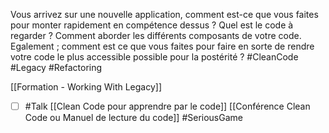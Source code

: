 Vous arrivez sur une nouvelle application, comment est-ce que vous faites pour monter rapidement en compétence dessus ? Quel est le code à regarder ? Comment aborder les différents composants de votre code.
Egalement ; comment est ce que  vous faites pour faire en sorte de rendre votre code le plus accessible possible pour la postérité ?
#CleanCode  #Legacy #Refactoring

[[Formation - Working With Legacy]]
- [ ] #Talk [[Clean Code pour apprendre par le code]] [[Conférence Clean Code ou Manuel de lecture du code]] 
#SeriousGame 